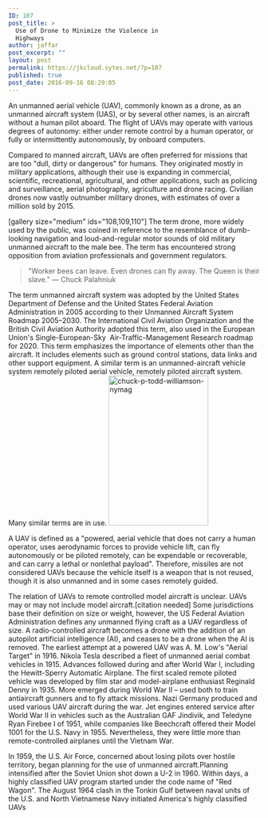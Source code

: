 ```yaml
---
ID: 107
post_title: >
  Use of Drone to Minimize the Violence in
  Highways
author: jaffar
post_excerpt: ""
layout: post
permalink: https://jkcloud.sytes.net/?p=107
published: true
post_date: 2016-09-16 08:29:05
---
```

An unmanned aerial vehicle (UAV), commonly known as a drone, as an unmanned aircraft system (UAS), or by several other names, is an aircraft without a human pilot aboard. The flight of UAVs may operate with various degrees of autonomy: either under remote control by a human operator, or fully or intermittently autonomously, by onboard computers.

Compared to manned aircraft, UAVs are often preferred for missions that are too "dull, dirty or dangerous" for humans. They originated mostly in military applications, although their use is expanding in commercial, scientific, recreational, agricultural, and other applications, such as policing and surveillance, aerial photography, agriculture and drone racing. Civilian drones now vastly outnumber military drones, with estimates of over a million sold by 2015.

[gallery size="medium" ids="108,109,110"]
The term drone, more widely used by the public, was coined in reference to the resemblance of dumb-looking navigation and loud-and-regular motor sounds of old military unmanned aircraft to the male bee. The term has encountered strong opposition from aviation professionals and government regulators.
<blockquote>"Worker bees can leave.
Even drones can fly away.
The Queen is their slave."
— Chuck Palahniuk</blockquote>
The term unmanned aircraft system was adopted by the United States Department of Defense and the United States Federal Aviation Administration in 2005 according to their Unmanned Aircraft System Roadmap 2005–2030. The International Civil Aviation Organization and the British Civil Aviation Authority adopted this term, also used in the European Union's Single-European-Sky  Air-Traffic-Management Research roadmap for 2020. This term emphasizes the importance of elements other than the aircraft. It includes elements such as ground control stations, data links and other support equipment. A similar term is an unmanned-aircraft vehicle system remotely piloted aerial vehicle, remotely piloted aircraft system. Many similar terms are in use. <img class="size-medium wp-image-112 alignright" src="https://raratheme.com/preview/numinous/wp-content/uploads/2016/09/chuck-p-todd-williamson-nymag-200x300.jpg" alt="chuck-p-todd-williamson-nymag" width="200" height="300" />

A UAV is defined as a "powered, aerial vehicle that does not carry a human operator, uses aerodynamic forces to provide vehicle lift, can fly autonomously or be piloted remotely, can be expendable or recoverable, and can carry a lethal or nonlethal payload". Therefore, missiles are not considered UAVs because the vehicle itself is a weapon that is not reused, though it is also unmanned and in some cases remotely guided.

The relation of UAVs to remote controlled model aircraft is unclear. UAVs may or may not include model aircraft.[citation needed] Some jurisdictions base their definition on size or weight, however, the US Federal Aviation Administration defines any unmanned flying craft as a UAV regardless of size. A radio-controlled aircraft becomes a drone with the addition of an autopilot artificial intelligence (AI), and ceases to be a drone when the AI is removed.
The earliest attempt at a powered UAV was A. M. Low's "Aerial Target" in 1916. Nikola Tesla described a fleet of unmanned aerial combat vehicles in 1915. Advances followed during and after World War I, including the Hewitt-Sperry Automatic Airplane. The first scaled remote piloted vehicle was developed by film star and model-airplane enthusiast Reginald Denny in 1935. More emerged during World War II – used both to train antiaircraft gunners and to fly attack missions. Nazi Germany produced and used various UAV aircraft during the war. Jet engines entered service after World War II in vehicles such as the Australian GAF Jindivik, and Teledyne Ryan Firebee I of 1951, while companies like Beechcraft offered their Model 1001 for the U.S. Navy in 1955. Nevertheless, they were little more than remote-controlled airplanes until the Vietnam War.

In 1959, the U.S. Air Force, concerned about losing pilots over hostile territory, began planning for the use of unmanned aircraft.Planning intensified after the Soviet Union shot down a U-2 in 1960. Within days, a highly classified UAV program started under the code name of "Red Wagon". The August 1964 clash in the Tonkin Gulf between naval units of the U.S. and North Vietnamese Navy initiated America's highly classified UAVs